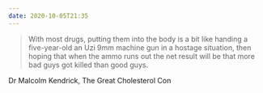 ```yaml
---
date: 2020-10-05T21:35
---
```


> With most drugs, putting them into the body is a bit like handing a five-year-old an Uzi 9mm machine gun in a hostage situation, then hoping that when the ammo runs out the net result will be that more bad guys got killed than good guys.

Dr Malcolm Kendrick, The Great Cholesterol Con